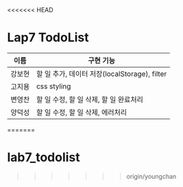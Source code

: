 <<<<<<< HEAD
# Lap7 TodoList



|이름|구현 기능|
|------|---|
|강보현|할 일 추가, 데이터 저장(localStorage), filter|
|고지용|css styling|
|변영찬|할 일 수정, 할 일 삭제, 할 일 완료처리|
|양덕성|할 일 수정, 할 일 삭제, 에러처리|
=======
# lab7_todolist

>>>>>>> origin/youngchan
